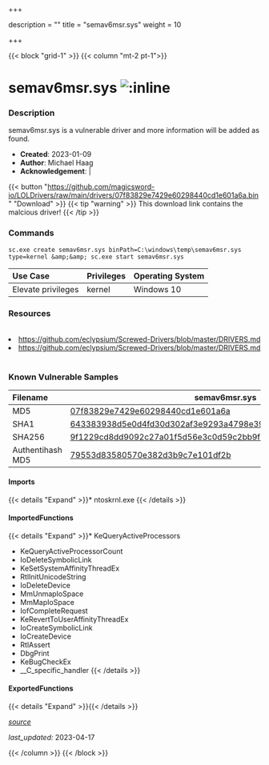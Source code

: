 +++

description = ""
title = "semav6msr.sys"
weight = 10

+++


{{< block "grid-1" >}}
{{< column "mt-2 pt-1">}}


# semav6msr.sys ![:inline](/images/twitter_verified.png) 


### Description

semav6msr.sys is a vulnerable driver and more information will be added as found.

- **Created**: 2023-01-09
- **Author**: Michael Haag
- **Acknowledgement**:  | [](https://twitter.com/)

{{< button "https://github.com/magicsword-io/LOLDrivers/raw/main/drivers/07f83829e7429e60298440cd1e601a6a.bin" "Download" >}}
{{< tip "warning" >}}
This download link contains the malcious driver!
{{< /tip >}}

### Commands

```
sc.exe create semav6msr.sys binPath=C:\windows\temp\semav6msr.sys type=kernel &amp;&amp; sc.exe start semav6msr.sys
```

| Use Case | Privileges | Operating System | 
|:---- | ---- | ---- |
| Elevate privileges | kernel | Windows 10 |

### Resources
<br>
<li><a href=" https://github.com/eclypsium/Screwed-Drivers/blob/master/DRIVERS.md"> https://github.com/eclypsium/Screwed-Drivers/blob/master/DRIVERS.md</a></li>
<li><a href="https://github.com/eclypsium/Screwed-Drivers/blob/master/DRIVERS.md">https://github.com/eclypsium/Screwed-Drivers/blob/master/DRIVERS.md</a></li>
<br>

### Known Vulnerable Samples

| Filename | semav6msr.sys |
|:---- | ---- | 
| MD5 | <a href="https://www.virustotal.com/gui/file/07f83829e7429e60298440cd1e601a6a">07f83829e7429e60298440cd1e601a6a</a> |
| SHA1 | <a href="https://www.virustotal.com/gui/file/643383938d5e0d4fd30d302af3e9293a4798e392">643383938d5e0d4fd30d302af3e9293a4798e392</a> |
| SHA256 | <a href="https://www.virustotal.com/gui/file/9f1229cd8dd9092c27a01f5d56e3c0d59c2bb9f0139abf042e56f343637fda33">9f1229cd8dd9092c27a01f5d56e3c0d59c2bb9f0139abf042e56f343637fda33</a> |
| Authentihash MD5 | <a href="https://www.virustotal.com/gui/search/authentihash%253A79553d83580570e382d3b9c7e101df2b">79553d83580570e382d3b9c7e101df2b</a> || Authentihash SHA1 | <a href="https://www.virustotal.com/gui/search/authentihash%253Ae3dbe2aa03847df621591a4cad69a5609de5c237">e3dbe2aa03847df621591a4cad69a5609de5c237</a> || Authentihash SHA256 | <a href="https://www.virustotal.com/gui/search/authentihash%253Aeb71a8ecef692e74ae356e8cb734029b233185ee5c2ccb6cc87cc6b36bea65cf">eb71a8ecef692e74ae356e8cb734029b233185ee5c2ccb6cc87cc6b36bea65cf</a> || Signature | Intel(R) Code Signing External, Intel External Basic Issuing CA 3B, Intel External Basic Policy CA, Sectigo (AddTrust)   |
#### Imports
{{< details "Expand" >}}* ntoskrnl.exe
{{< /details >}}
#### ImportedFunctions
{{< details "Expand" >}}* KeQueryActiveProcessors
* KeQueryActiveProcessorCount
* IoDeleteSymbolicLink
* KeSetSystemAffinityThreadEx
* RtlInitUnicodeString
* IoDeleteDevice
* MmUnmapIoSpace
* MmMapIoSpace
* IofCompleteRequest
* KeRevertToUserAffinityThreadEx
* IoCreateSymbolicLink
* IoCreateDevice
* RtlAssert
* DbgPrint
* KeBugCheckEx
* __C_specific_handler
{{< /details >}}
#### ExportedFunctions
{{< details "Expand" >}}{{< /details >}}



[*source*](https://github.com/magicsword-io/LOLDrivers/tree/main/yaml/semav6msr.yaml)

*last_updated:* 2023-04-17








{{< /column >}}
{{< /block >}}
